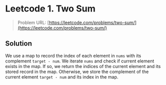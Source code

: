 # Leetcode 1. Two Sum

> Problem URL: [https://leetcode.com/problems/two-sum/](https://leetcode.com/problems/two-sum/)

## Solution

We use a map to record the index of each element in `nums` with its complement `target - num`. We iterate `nums` and check if current element exists in the map. If so, we return the indices of the current element and its stored record in the map. Otherwise, we store the complement of the current element `target - num` and its index in the map.
